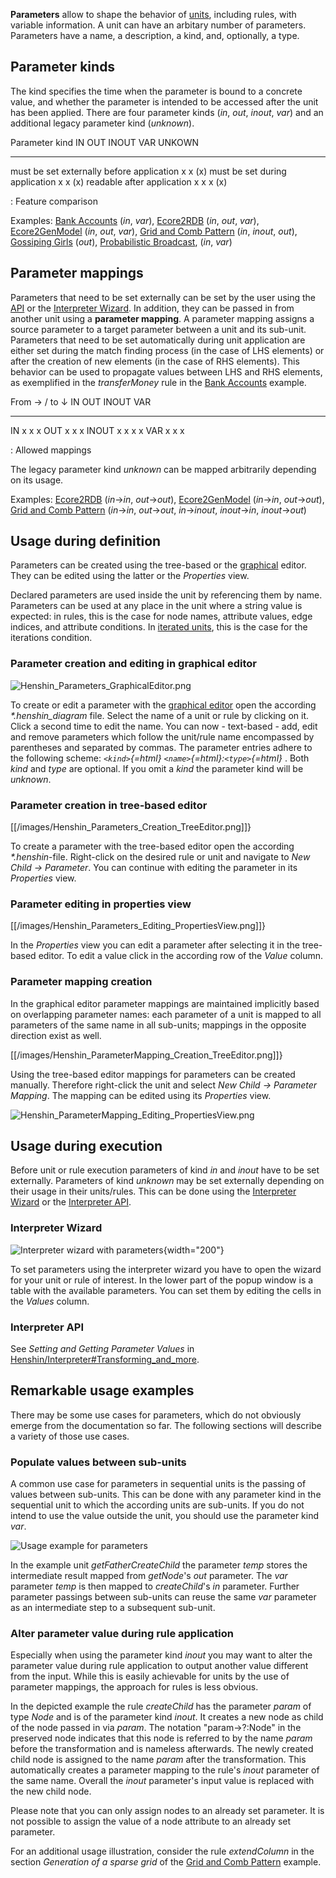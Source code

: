 **Parameters** allow to shape the behavior of
[units](Units "wikilink"), including rules, with variable
information. A unit can have an arbitary number of parameters.
Parameters have a name, a description, a kind, and, optionally, a type.

## Parameter kinds

The kind specifies the time when the parameter is bound to a concrete
value, and whether the parameter is intended to be accessed after the
unit has been applied. There are four parameter kinds (*in*, *out*,
*inout*, *var*) and an additional legacy parameter kind (*unknown*).

  Parameter kind                              IN   OUT   INOUT   VAR   UNKOWN
  ------------------------------------------- ---- ----- ------- ----- --------
  must be set externally before application   x          x             \(x\)
  must be set during application                   x             x     \(x\)
  readable after application                       x     x       x     \(x\)

  : Feature comparison

Examples: [Bank Accounts](Getting_started "wikilink") (*in*,
*var*), [Ecore2RDB](Examples/Ecore2RDB "wikilink") (*in*, *out*,
*var*), [Ecore2GenModel](Examples/Ecore2GenModel "wikilink")
(*in*, *out*, *var*), [Grid and Comb
Pattern](Examples/GridAndCombPattern "wikilink") (*in*, *inout*,
*out*), [Gossiping Girls](Examples/GossipingGirls "wikilink")
(*out*), [Probabilistic
Broadcast](Examples/ProbabilisticBroadcast "wikilink"), (*in*,
*var*)

## Parameter mappings

Parameters that need to be set externally can be set by the user using
the [API](#Interpreter_API "wikilink") or the [Interpreter
Wizard](#Interpreter_Wizard "wikilink"). In addition, they can be passed
in from another unit using a **parameter mapping**. A parameter mapping
assigns a source parameter to a target parameter between a unit and its
sub-unit. Parameters that need to be set automatically during unit
application are either set during the match finding process (in the case
of LHS elements) or after the creation of new elements (in the case of
RHS elements). This behavior can be used to propagate values between LHS
and RHS elements, as exemplified in the *transferMoney* rule in the
[Bank Accounts](Getting_started "wikilink") example.

  From → / to ↓   IN   OUT   INOUT   VAR
  --------------- ---- ----- ------- -----
  IN              x          x       x
  OUT                  x     x       x
  INOUT           x    x     x       x
  VAR             x    x     x       

  : Allowed mappings

The legacy parameter kind *unknown* can be mapped arbitrarily depending
on its usage.

Examples: [Ecore2RDB](Examples/Ecore2RDB "wikilink") (*in*→*in*,
*out*→*out*),
[Ecore2GenModel](Examples/Ecore2GenModel "wikilink") (*in*→*in*,
*out*→*out*), [Grid and Comb
Pattern](Examples/GridAndCombPattern "wikilink") (*in*→*in*,
*out*→*out*, *in*→*inout*, *inout*→*in*, *inout*→*out*)

## Usage during definition

Parameters can be created using the tree-based or the
[graphical](Graphical_Editor "wikilink") editor. They can be
edited using the latter or the *Properties* view.

Declared parameters are used inside the unit by referencing them by
name. Parameters can be used at any place in the unit where a string
value is expected: in rules, this is the case for node names, attribute
values, edge indices, and attribute conditions. In [iterated
units](Units#Iterated_Unit "wikilink"), this is the case for the
iterations condition.

### Parameter creation and editing in graphical editor

![](Henshin_Parameters_GraphicalEditor.png "Henshin_Parameters_GraphicalEditor.png")

To create or edit a parameter with the [graphical
editor](Graphical_Editor "wikilink") open the according
*\*.henshin_diagram* file. Select the name of a unit or rule by clicking
on it. Click a second time to edit the name. You can now - text-based -
add, edit and remove parameters which follow the unit/rule name
encompassed by parentheses and separated by commas. The parameter
entries adhere to the following scheme: *`<kind>`{=html}
`<name>`{=html}:`<type>`{=html}* . Both *kind* and *type* are optional.
If you omit a *kind* the parameter kind will be *unknown*.

### Parameter creation in tree-based editor

[[/images/Henshin_Parameters_Creation_TreeEditor.png]]}

To create a parameter with the tree-based editor open the according
*\*.henshin*-file. Right-click on the desired rule or unit and navigate
to *New Child → Parameter*. You can continue with editing the parameter
in its *Properties* view.

### Parameter editing in properties view

[[/images/Henshin_Parameters_Editing_PropertiesView.png]]}

In the *Properties* view you can edit a parameter after selecting it in
the tree-based editor. To edit a value click in the according row of the
*Value* column.

### Parameter mapping creation

In the graphical editor parameter mappings are maintained implicitly
based on overlapping parameter names: each parameter of a unit is mapped
to all parameters of the same name in all sub-units; mappings in the
opposite direction exist as well.

[[/images/Henshin_ParameterMapping_Creation_TreeEditor.png]]}

Using the tree-based editor mappings for parameters can be created
manually. Therefore right-click the unit and select *New Child →
Parameter Mapping*. The mapping can be edited using its *Properties*
view.

![](Henshin_ParameterMapping_Editing_PropertiesView.png "Henshin_ParameterMapping_Editing_PropertiesView.png")

## Usage during execution

Before unit or rule execution parameters of kind *in* and *inout* have
to be set externally. Parameters of kind *unknown* may be set externally
depending on their usage in their units/rules. This can be done using
the [Interpreter
Wizard](Interpreter#Interpreter_Wizard "wikilink") or the
[Interpreter API](Interpreter#Interpreter_API "wikilink").

### Interpreter Wizard

![Interpreter wizard with
parameters](Henshin_Parameter_Usage_Wizard.png "Interpreter wizard with parameters"){width="200"}

To set parameters using the interpreter wizard you have to open the
wizard for your unit or rule of interest. In the lower part of the popup
window is a table with the available parameters. You can set them by
editing the cells in the *Values* column.

### Interpreter API

See *Setting and Getting Parameter Values* in
[Henshin/Interpreter#Transforming_and_more](Interpreter#Transforming_and_more "wikilink").

## Remarkable usage examples

There may be some use cases for parameters, which do not obviously
emerge from the documentation so far. The following sections will
describe a variety of those use cases.

### Populate values between sub-units

A common use case for parameters in sequential units is the passing of
values between sub-units. This can be done with any parameter kind in
the sequential unit to which the according units are sub-units. If you
do not intend to use the value outside the unit, you should use the
parameter kind *var*.

![Usage example for
parameters](Henshin_Parameters_Usage_Example.png "Usage example for parameters")

In the example unit *getFatherCreateChild* the parameter *temp* stores
the intermediate result mapped from *getNode*\'s *out* parameter. The
*var* parameter *temp* is then mapped to *createChild*\'s *in*
parameter. Further parameter passings between sub-units can reuse the
same *var* parameter as an intermediate step to a subsequent sub-unit.

### Alter parameter value during rule application

Especially when using the parameter kind *inout* you may want to alter
the parameter value during rule application to output another value
different from the input. While this is easily achievable for units by
the use of parameter mappings, the approach for rules is less obvious.

In the depicted example the rule *createChild* has the parameter *param*
of type *Node* and is of the parameter kind *inout*. It creates a new
node as child of the node passed in via *param*. The notation
\"param-\>?:Node\" in the preserved node indicates that this node is
referred to by the name *param* before the transformation and is
nameless afterwards. The newly created child node is assigned to the
name *param* after the transformation. This automatically creates a
parameter mapping to the rule\'s *inout* parameter of the same name.
Overall the *inout* parameter\'s input value is replaced with the new
child node.

Please note that you can only assign nodes to an already set parameter.
It is not possible to assign the value of a node attribute to an already
set parameter.

For an additional usage illustration, consider the rule *extendColumn*
in the section *Generation of a sparse grid* of the [Grid and Comb
Pattern](Examples/GridAndCombPattern "wikilink") example.



